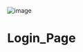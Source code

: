 ![image](https://user-images.githubusercontent.com/128143875/232762349-eebd34dd-d594-4aa2-adfa-eed87464b19b.png)
# Login_Page
